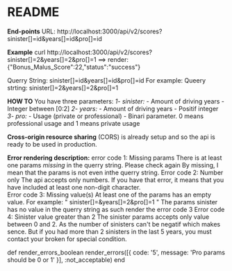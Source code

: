 # README

**End-points**
URL: http://localhost:3000/api/v2/scores?sinister[]=id&years[]=id&pro[]=id

**Example**
curl http://localhost:3000/api/v2/scores\?sinister\[\]\=2\&years\[\]\=2\&pro\[\]\=1
==> render: {"Bonus_Malus_Score":22,"status":"success"}

Querry String: sinister[]=id&years[]=id&pro[]=id
For example: Queery strting: sinister[]=2&years[]=2&pro[]=1

**HOW TO**
You have three parameters:
  *1- sinister:* 
    - Amount of driving years
    - Integer between [0:2]
  *2- years:* 
    - Amount of driving years
    - Positif integer
  *3- pro:* 
    - Usage (private or professional)
    - Binari parameter. 0 means professional usage and 1 means private usage
    
  
 **Cross-origin resource sharing** (CORS) is already setup and so the api is ready to be used in production.


**Error rendering description:** 
  error code 1: Missing params
  There is at least one params *missing* in the querry string. Please check again
  By missing, I mean that the params is not even inthe querry string.
  Error code 2: Number only
  The api accepts only numbers. If you have that error, it means that you have included at least one non-digit character.  
  Error code 3: Missing value(s)
  At least one of the params has an empty value.
  For example: " sinister[]=&years[]=2&pro[]=1 " The params sinister has no value in the querry string as such render the error code 3
  Error code 4: Sinister value greater than 2
  The sinister params accepts only value between 0 and 2. 
  As the number of sinisters can't be negatif which makes sence. But if you had more than 2 sinisters in the last 5 years, you must contact your broken for   special condition.

  def render_errors_boolean
    render_errors([{ code: '5', message: 'Pro params should be 0 or 1' }], :not_acceptable)
  end


